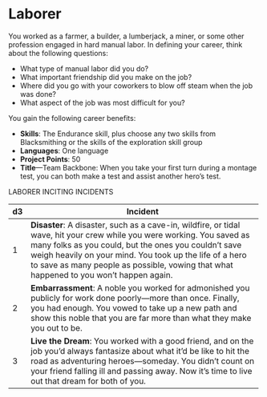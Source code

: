 # Laborer

You worked as a farmer, a builder, a lumberjack, a miner, or some other profession engaged in hard manual labor. In defining your career, think about the following questions:

-   What type of manual labor did you do?
-   What important friendship did you make on the job?
-   Where did you go with your coworkers to blow off steam when the job was done?
-   What aspect of the job was most difficult for you?

You gain the following career benefits:

-   **Skills**: The Endurance skill, plus choose any two skills from Blacksmithing or the skills of the exploration skill group
-   **Languages**: One language
-   **Project Points**: 50
-   **Title**—Team Backbone: When you take your first turn during a montage test, you can both make a test and assist another hero’s test.

 LABORER INCITING INCIDENTS

<table style="width:99%;">
<colgroup>
<col style="width: 0%" />
<col style="width: 99%" />
</colgroup>
<thead>
<tr class="header">
<th>d3</th>
<th>Incident</th>
</tr>
</thead>
<tbody>
<tr class="odd">
<td>1</td>
<td><strong>Disaster</strong>: A disaster, such as a cave-in, wildfire, or tidal wave, hit your crew while you were working. You saved as many folks as you could, but the ones you couldn’t save weigh heavily on your mind. You took up the life of a hero to save as many people as possible, vowing that what happened to you won’t happen again.</td>
</tr>
<tr class="even">
<td>2</td>
<td><strong>Embarrassment</strong>: A noble you worked for admonished you publicly for work done poorly—more than once. Finally, you had enough. You vowed to take up a new path and show this noble that you are far more than what they make you out to be.</td>
</tr>
<tr class="odd">
<td>3</td>
<td><strong>Live the Dream</strong>: You worked with a good friend, and on the job you’d always fantasize about what it’d be like to hit the road as adventuring heroes—someday. You didn’t count on your friend falling ill and passing away. Now it’s time to live out that dream for both of you.</td>
</tr>
</tbody>
</table>
